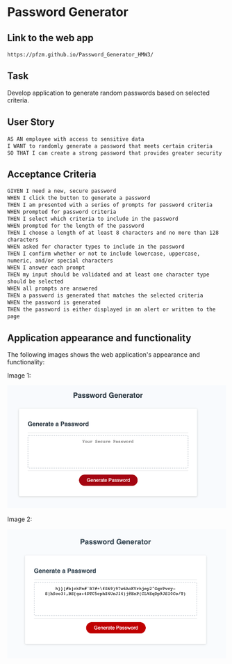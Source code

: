 # Password Generator

## Link to the web app

```
https://pfzm.github.io/Password_Generator_HMW3/
```

## Task

Develop application to generate random passwords based on selected criteria.

## User Story

```
AS AN employee with access to sensitive data
I WANT to randomly generate a password that meets certain criteria
SO THAT I can create a strong password that provides greater security
```

## Acceptance Criteria

```
GIVEN I need a new, secure password
WHEN I click the button to generate a password
THEN I am presented with a series of prompts for password criteria
WHEN prompted for password criteria
THEN I select which criteria to include in the password
WHEN prompted for the length of the password
THEN I choose a length of at least 8 characters and no more than 128 characters
WHEN asked for character types to include in the password
THEN I confirm whether or not to include lowercase, uppercase, numeric, and/or special characters
WHEN I answer each prompt
THEN my input should be validated and at least one character type should be selected
WHEN all prompts are answered
THEN a password is generated that matches the selected criteria
WHEN the password is generated
THEN the password is either displayed in an alert or written to the page
```

## Application appearance and functionality

The following images shows the web application's appearance and functionality:

Image 1:

![The Password Generator application displays a red button to "Generate Password".](Images/01-password_generator.png)

Image 2:

![The Password Generator application displays the password generated after selecting all criterias](Images/02-password_generator.png)
